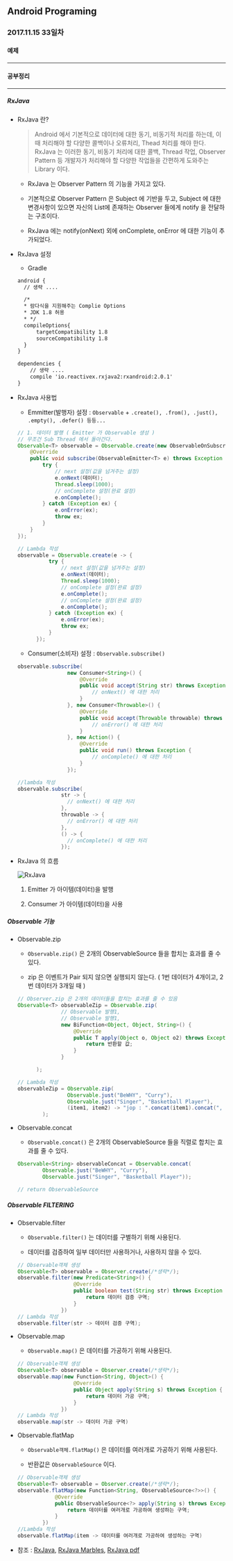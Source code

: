 Android Programing
----------------------------------------------------
### 2017.11.15 33일차

#### 예제
____________________________________________________

#### 공부정리
____________________________________________________

##### __RxJava__

- RxJava 란?

  > Android 에서 기본적으로 데이터에 대한 동기, 비동기적 처리를 하는데, 이 때 처리해야 할 다양한 콜백이나 오류처리, Thead 처리를 해야 한다. RxJava 는 이러한 동기, 비동기 처리에 대한 콜백, Thread 작업, Observer Pattern 등 개발자가 처리해야 할 다양한 작업들을 간편하게 도와주는 Library 이다.

  - RxJava 는 Observer Pattern 의 기능을 가지고 있다.

  - 기본적으로 Observer Pattern 은 Subject 에 기반을 두고, Subject 에 대한 변경사항이 있으면 자신의 List에 존재하는 Observer 들에게 notify 을 전달하는 구조이다.

  - RxJava 에는 notify(onNext) 외에 onComplete, onError 에 대한 기능이 추가되었다.

- RxJava 설정

  - Gradle

  ```xml
  android {
    // 생략 ....

    /*
    * 람다식을 지원해주는 Complie Options
    * JDK 1.8 허용
    * */
    compileOptions{
        targetCompatibility 1.8
        sourceCompatibility 1.8
    }
  }

  dependencies {
      // 생략 ....
      compile 'io.reactivex.rxjava2:rxandroid:2.0.1'
  }
  ```

- RxJava 사용법

  - Emmitter(발행자) 설정 : `Observable` + `.create(), .from(), .just(), .empty(), .defer() 등등...`

  ```java
  // 1. 데이터 발행 ( Emitter 가 Observable 생성 )
  // 무조건 Sub Thread 에서 돌아간다.
  Observable<T> observable = Observable.create(new ObservableOnSubscribe<T>() {
      @Override
      public void subscribe(ObservableEmitter<T> e) throws Exception {
          try {
              // next 설정(값을 넘겨주는 설정)
              e.onNext(데이터);
              Thread.sleep(1000);
              // onComplete 설정(완료 설정)
              e.onComplete();
          } catch (Exception ex) {
              e.onError(ex);
              throw ex;
          }
      }
  });

  // Lambda 작성
  observable = Observable.create(e -> {
            try {
                // next 설정(값을 넘겨주는 설정)
                e.onNext(데이터);
                Thread.sleep(1000);
                // onComplete 설정(완료 설정)
                e.onComplete();
                // onComplete 설정(완료 설정)
                e.onComplete();
            } catch (Exception ex) {
                e.onError(ex);
                throw ex;
            }
        });
  ```

  - Consumer(소비자) 설정 : `Observable.subscribe()`

  ```java
  observable.subscribe(
                  new Consumer<String>() {
                      @Override
                      public void accept(String str) throws Exception {
                          // onNext() 에 대한 처리
                      }
                  }, new Consumer<Throwable>() {
                      @Override
                      public void accept(Throwable throwable) throws Exception {
                          // onError() 에 대한 처리
                      }
                  }, new Action() {
                      @Override
                      public void run() throws Exception {
                          // onComplete() 에 대한 처리
                      }
                  });

  //lambda 작성
  observable.subscribe(
                str -> {
                  // onNext() 에 대한 처리
                },
                throwable -> {
                  // onError() 에 대한 처리
                },
                () -> {
                  // onComplete() 에 대한 처리
                });
  ```

- RxJava 의 흐름

  ![RxJava](https://github.com/Hooooong/DAY40_RxJava2/blob/master/image/RxJava%ED%9D%90%EB%A6%84%EB%8F%84.png)

  1. Emitter 가 아이템(데이터)을 발행

  2. Consumer 가 아이템(데이터)을 사용

##### __Observable 기능__

- Observable.zip

  - `Observable.zip()` 은 2개의 ObservableSource 들을 합치는 효과를 줄 수 있다.

  - zip 은 이벤트가 Pair 되지 않으면 실행되지 않는다. ( 1번 데이터가 4개이고, 2번 데이터가 3개일 때 )

  ```java
  // Observer.zip 은 2개의 데이터들을 합치는 효과를 줄 수 있음
  Observable<T> observableZip = Observable.zip(
                // Observable 발행1,
                // Observable 발행1,
                new BiFunction<Object, Object, String>() {
                    @Override
                    public T apply(Object o, Object o2) throws Exception {
                        return 반환할 값;
                    }
                }

        );

  // Lambda 작성
  observableZip = Observable.zip(
                  Observable.just("BeWHY", "Curry"),
                  Observable.just("Singer", "Basketball Player"),
                  (item1, item2) -> "jop : ".concat(item1).concat(", Name : ").concat(item2)
          );
  ```

- Observable.concat

  - `Observable.concat()` 은 2개의 ObservableSource 들을 직렬로 합치는 효과를 줄 수 있다.

  ```java
  Observable<String> observableConcat = Observable.concat(
          Observable.just("BeWHY", "Curry"),
          Observable.just("Singer", "Basketball Player"));

  // return ObservableSource
  ```
##### __Observable FILTERING__

- Observable.filter

  - `Observable.filter()` 는 데이터를 구별하기 위해 사용된다.

  - 데이터를 검증하여 일부 데이터만 사용하거나, 사용하지 않을 수 있다.

  ```java
  // Observable객체 생성
  Observable<T> observable = Observer.create(/*생략*/);
  observable.filter(new Predicate<String>() {
                    @Override
                    public boolean test(String str) throws Exception {
                        return 데이터 검증 구역;
                    }
                })
  // Lambda 작성
  observable.filter(str -> 데이터 검증 구역);
  ```

- Observable.map

  - `Observable.map()` 은 데이터를 가공하기 위해 사용된다.

  ```java
  // Observable객체 생성
  Observable<T> observable = Observer.create(/*생략*/);
  observable.map(new Function<String, Object>() {
                    @Override
                    public Object apply(String s) throws Exception {
                        return 데이터 가공 구역;
                    }
                })
  // Lambda 작성
  observable.map(str -> 데이터 가공 구역)
  ```

- Observable.flatMap

  - `Observable객체.flatMap()` 은 데이터를 여러개로 가공하기 위해 사용된다.

  - 반환값은 `ObservableSource` 이다.

  ```java
  // Observable객체 생성
  Observable<T> observable = Observer.create(/*생략*/);
  observable.flatMap(new Function<String, ObservableSource<?>>() {
              @Override
              public ObservableSource<?> apply(String s) throws Exception {
                  return 데이터를 여러개로 가공하여 생성하는 구역;
              }
          })
  //Lambda 작성
  observable.flatMap(item -> 데이터를 여러개로 가공하여 생성하는 구역)
  ```

- 참조 : [RxJava](https://github.com/Hooooong/DAY40_RxJava2/blob/master/pdf/RxJava.pdf), [RxJava Marbles](http://rxmarbles.com/), [RxJava pdf](https://github.com/Hooooong/DAY40_RxJava2/blob/master/pdf/RxJava.pdf)
